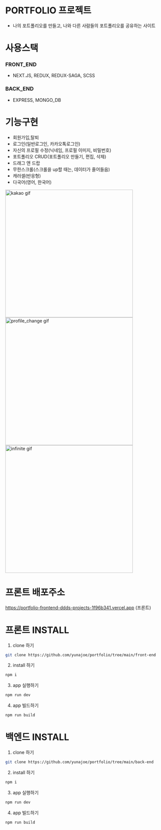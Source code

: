 # PORTFOLIO 프로젝트

- 나의 포트폴리오를 만들고, 나와 다른 사람들의 포트폴리오를 공유하는 사이트

# 사용스택

### FRONT_END

- NEXT.JS, REDUX, REDUX-SAGA, SCSS

### BACK_END

- EXPRESS, MONGO_DB

# 기능구현

- 회원가입,탈퇴
- 로그인(일반로그인, 카카오톡로그인)
- 자신의 프로필 수정(닉네임, 프로필 이미지, 비밀번호)
- 포트폴리오 CRUD(포트폴리오 만들기, 편집, 삭제)
- 드래그 앤 드랍
- 무한스크롤(스크롤을 up할 때는, 데이터가 줄어들음)
- 캐러셀(반응형)
- 다국어(영어, 한국어)

<img src="https://github.com/user-attachments/assets/f1b361d2-0680-42c3-b5b3-2b296c3925d5" alt="kakao gif" style="width: 400px; height: auto;">

<img src="https://github.com/user-attachments/assets/dff81cbf-181b-4a5d-a09b-1b13ad036f38" alt="profile_change gif" style="width: 400px; height: auto;">

<img src="https://github.com/user-attachments/assets/1fc34eac-142e-4231-acbf-0ebe5bd422ee" alt="infinite gif" style="width: 400px; height: auto;">

# 프론트 배포주소

https://portfolio-frontend-ddds-projects-1f96b341.vercel.app (프론트)

# 프론트 INSTALL

1. clone 하기

```bash
git clone https://github.com/yunajoe/portfolio/tree/main/front-end
```

2. install 하기

```bash
npm i
```

3. app 실행하기

```bash
npm run dev
```

4. app 빌드하기

```bash
npm run build
```

# 백엔드 INSTALL

1. clone 하기

```bash
git clone https://github.com/yunajoe/portfolio/tree/main/back-end
```

2. install 하기

```bash
npm i
```

3. app 실행하기

```bash
npm run dev
```

4. app 빌드하기

```bash
npm run build
```
